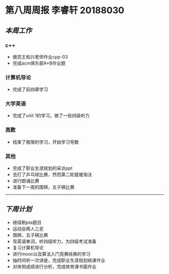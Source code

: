 # **第八周周报 李睿轩 20188030**
## *本周工作*
### c++
* 做完王和兴老师作业cpp-03
* 完成acm俱乐部A+B作业题
### 计算机导论
* 完成了前四章学习
### 大学英语
* 完成了unit 1的学习，做了一些四级听力
### 高数
* 结束了极限的学习，开始学习导数
### 其他
* 完成了职业生涯规划的采访ppt
* 去打了乒乓球比赛，然而第二轮就被淘汰
* 进行朗诵比赛
* 准备下一周的围棋，五子棋比赛
---
## *下周计划*
* 继续刷pta题目
* 运动会两人三足
* 围棋，五子棋比赛
* 背英语单词，听四级听力，为四级考试准备
* 复习计算机导论
* 进行mooc以及算法入门竞赛经典的学习
* 抽时间听一次讲座，完成职业生涯规划结课作业
* 对体侧成绩进行分析，完成体育课书面作业
